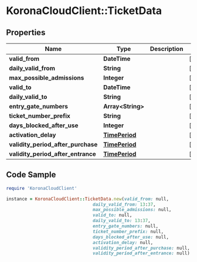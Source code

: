 # KoronaCloudClient::TicketData

## Properties

Name | Type | Description | Notes
------------ | ------------- | ------------- | -------------
**valid_from** | **DateTime** |  | [optional] 
**daily_valid_from** | **String** |  | [optional] 
**max_possible_admissions** | **Integer** |  | [optional] 
**valid_to** | **DateTime** |  | [optional] 
**daily_valid_to** | **String** |  | [optional] 
**entry_gate_numbers** | **Array&lt;String&gt;** |  | [optional] 
**ticket_number_prefix** | **String** |  | [optional] 
**days_blocked_after_use** | **Integer** |  | [optional] 
**activation_delay** | [**TimePeriod**](TimePeriod.md) |  | [optional] 
**validity_period_after_purchase** | [**TimePeriod**](TimePeriod.md) |  | [optional] 
**validity_period_after_entrance** | [**TimePeriod**](TimePeriod.md) |  | [optional] 

## Code Sample

```ruby
require 'KoronaCloudClient'

instance = KoronaCloudClient::TicketData.new(valid_from: null,
                                 daily_valid_from: 13:37,
                                 max_possible_admissions: null,
                                 valid_to: null,
                                 daily_valid_to: 13:37,
                                 entry_gate_numbers: null,
                                 ticket_number_prefix: null,
                                 days_blocked_after_use: null,
                                 activation_delay: null,
                                 validity_period_after_purchase: null,
                                 validity_period_after_entrance: null)
```


